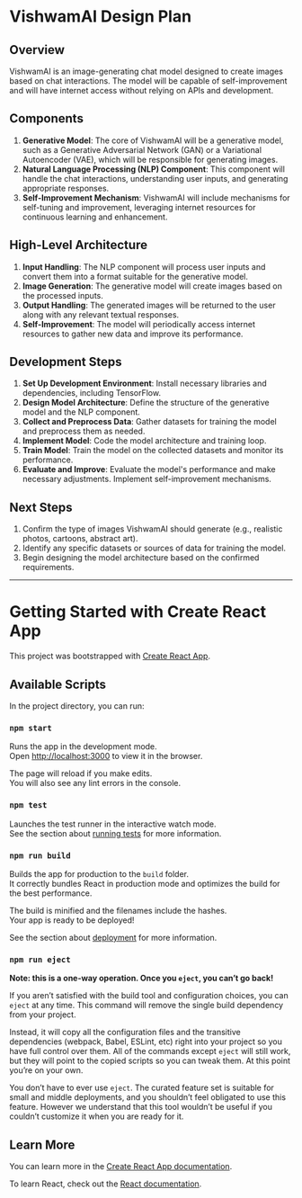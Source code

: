 # VishwamAI Design Plan

## Overview
VishwamAI is an image-generating chat model designed to create images based on chat interactions. The model will be capable of self-improvement and will have internet access without relying on APIs and development.


## Components
1. **Generative Model**: The core of VishwamAI will be a generative model, such as a Generative Adversarial Network (GAN) or a Variational Autoencoder (VAE), which will be responsible for generating images.
2. **Natural Language Processing (NLP) Component**: This component will handle the chat interactions, understanding user inputs, and generating appropriate responses.
3. **Self-Improvement Mechanism**: VishwamAI will include mechanisms for self-tuning and improvement, leveraging internet resources for continuous learning and enhancement.

## High-Level Architecture
1. **Input Handling**: The NLP component will process user inputs and convert them into a format suitable for the generative model.
2. **Image Generation**: The generative model will create images based on the processed inputs.
3. **Output Handling**: The generated images will be returned to the user along with any relevant textual responses.
4. **Self-Improvement**: The model will periodically access internet resources to gather new data and improve its performance.

## Development Steps
1. **Set Up Development Environment**: Install necessary libraries and dependencies, including TensorFlow.
2. **Design Model Architecture**: Define the structure of the generative model and the NLP component.
3. **Collect and Preprocess Data**: Gather datasets for training the model and preprocess them as needed.
4. **Implement Model**: Code the model architecture and training loop.
5. **Train Model**: Train the model on the collected datasets and monitor its performance.
6. **Evaluate and Improve**: Evaluate the model's performance and make necessary adjustments. Implement self-improvement mechanisms.

## Next Steps
1. Confirm the type of images VishwamAI should generate (e.g., realistic photos, cartoons, abstract art).
2. Identify any specific datasets or sources of data for training the model.
3. Begin designing the model architecture based on the confirmed requirements.

---

# Getting Started with Create React App

This project was bootstrapped with [Create React App](https://github.com/facebook/create-react-app).

## Available Scripts

In the project directory, you can run:

### `npm start`

Runs the app in the development mode.\
Open [http://localhost:3000](http://localhost:3000) to view it in the browser.

The page will reload if you make edits.\
You will also see any lint errors in the console.

### `npm test`

Launches the test runner in the interactive watch mode.\
See the section about [running tests](https://facebook.github.io/create-react-app/docs/running-tests) for more information.

### `npm run build`

Builds the app for production to the `build` folder.\
It correctly bundles React in production mode and optimizes the build for the best performance.

The build is minified and the filenames include the hashes.\
Your app is ready to be deployed!

See the section about [deployment](https://facebook.github.io/create-react-app/docs/deployment) for more information.

### `npm run eject`

**Note: this is a one-way operation. Once you `eject`, you can’t go back!**

If you aren’t satisfied with the build tool and configuration choices, you can `eject` at any time. This command will remove the single build dependency from your project.

Instead, it will copy all the configuration files and the transitive dependencies (webpack, Babel, ESLint, etc) right into your project so you have full control over them. All of the commands except `eject` will still work, but they will point to the copied scripts so you can tweak them. At this point you’re on your own.

You don’t have to ever use `eject`. The curated feature set is suitable for small and middle deployments, and you shouldn’t feel obligated to use this feature. However we understand that this tool wouldn’t be useful if you couldn’t customize it when you are ready for it.

## Learn More

You can learn more in the [Create React App documentation](https://facebook.github.io/create-react-app/docs/getting-started).

To learn React, check out the [React documentation](https://reactjs.org/).
